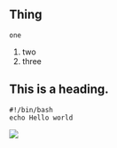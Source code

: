 ## Thing

<code>one</code>

1. two
3. three

## This is a heading.

```
#!/bin/bash
echo Hello world
```

![](image.jpg)
